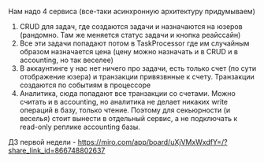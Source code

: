 Нам надо 4 сервиса (все-таки асинхронную архитектуру придумываем)
1. CRUD для задач, где создаются задачи и назначаются на юзеров (рандомно. Там же меняется статус задачи и кнопка реайссайн)
2. Все эти задачи попадают потом в TaskProcessor где им случайным образом назначается цена (цену можно назначать и в CRUD и в accounting, но так веселее)
3. В аккаунтинге у нас нет ничего про задачи, есть только счет (по сути отображение юзера) и транзакции привязвнные к счету. Транзакции создаются по событиям в процессоре
4. Аналитика, сюда попадают все транзакции со счетами. Можно считать и в accounting, но аналитика не делает никаких write операций в базу, только чтение. Поэтому для секьюрности (и веселья) стоит вынести в отдельный сервис, а не подключать к read-only реплике accounting базы.

ДЗ первой недели - https://miro.com/app/board/uXjVMxWxdfY=/?share_link_id=866748802637
